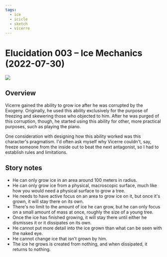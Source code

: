 ```yaml
---
tags:
  - ice
  - icicle
  - sketch
  - vicerre
---
```


# Elucidation 003 – Ice Mechanics (2022-07-30)

<img src="assets/2022-07-30_image-022.png">

## Overview

Vicerre gained the ability to grow ice after he was corrupted by the Exogeny. Originally, he used this ability exclusively for the purpose of freezing and skewering those who objected to him. After he was purged of this corruption, though, he started using this ability for other, more practical purposes, such as playing the piano.

One consideration with designing how this ability worked was this character's pragmatism. I'd often ask myself why Vicerre couldn't, say, freeze someone from the inside out to beat the next antagonist, so I had to establish rules and limitations.

## Story notes

- He can only grow ice in an area around 100 meters in radius.
- He can only grow ice from a physical, macroscopic surface, much like how you would need a physical surface to grow a tree.
- He needs to have active focus on an area to grow ice on it, but once it's grown, it will stay there on its own.
- There's no limit to the amount of ice he can grow, but he can only focus on a small amount of mass at once, roughly the size of a young tree.
- Once the ice has finished growing, it will stay there until either he dismisses it or it dissipates on its own.
- He cannot put more detail into the ice grown than what can be seen with the naked eye.
- He cannot change ice that isn't grown by him.
- The ice he grows is created from nothing, and when dissipated, it returns to nothing.
